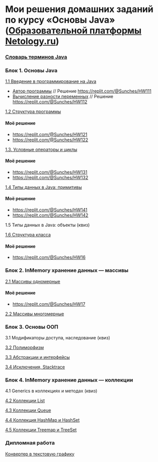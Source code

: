 # Мои решения домашних заданий по курсу «Основы Java» ([Образовательной платформы Netology.ru](https://netology.ru/programs/java-developer/))

### [Словарь терминов Java](./java_glossary.md/)

### Блок 1. Основы Java

[1.1 Введение в программирование на Java](introduction) 

+ [Автор программы](https://github.com/AlexPolkinRu/java-homeworks/blob/master/introduction/1.1.1) // Решение https://replit.com/@Sunches/HW111
+ [Вычисление разности переменных](https://github.com/AlexPolkinRu/java-homeworks/blob/master/introduction/1.1.2) // Решение https://replit.com/@Sunches/HW112

[1.2	Структура программы](program-structure)
  
#### Моё решение
+ https://replit.com/@Sunches/HW121
+ https://replit.com/@Sunches/HW122

[1.3.   Условные операторы и циклы](conditional-statements-cycles)

#### Моё решение
+ https://replit.com/@Sunches/HW131
+ https://replit.com/@Sunches/HW132

[1.4	Типы данных в Java: примитивы](primitive-types)

#### Моё решение
+ https://replit.com/@Sunches/HW141
+ https://replit.com/@Sunches/HW142

1.5	Типы данных в Java: объекты (квиз)

[1.6	Структура класса](class-structure)

#### Моё решение
+ https://replit.com/@Sunches/HW16


### Блок 2. InMemory хранение данных — массивы

[2.1	Массивы одномерные](one-dimensional-array)

#### Моё решение
+ https://replit.com/@Sunches/HW17

[2.2	Массивы многомерные](multidimensional-array)


### Блок 3. Основы ООП

3.1	Модификаторы доступа, наследование (квиз)	

[3.2	Полиморфизм](polymorphism)

[3.3	Абстракции и интерфейсы](abstractions-interfaces)

[3.4  Исключения, Stacktrace](exceptions)


### Блок 4. InMemory хранение данных — коллекции

4.1 Generics в коллекциях и методах (квиз)

[4.2	Коллекции List](list)

[4.3	Коллекции Queue](queue)

[4.4	Коллекция HashMap и HashSet](hash-collections)

[4.5	Коллекции Treemap и TreeSet](tree-collections)

### Дипломная работа
[Конвертер в текстовую графику](diploma/diploma.md)
